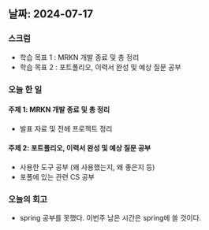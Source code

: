 ## 날짜: 2024-07-17

### 스크럼
- 학습 목표 1 : MRKN 개발 종료 및 총 정리
- 학습 목표 2 : 포트폴리오, 이력서 완성 및 예상 질문 공부

### 오늘 한 일
#### 주제 1: MRKN 개발 종료 및 총 정리
- 발표 자료 및 전헤 프로젝트 정리

#### 주제 2: 포트폴리오, 이력서 완성 및 예상 질문 공부
- 사용한 도구 공부 (왜 사용했는지, 왜 좋은지 등)
- 포폴에 있는 관련 CS 공부

### 오늘의 회고
- spring 공부를 못했다. 이번주 남은 시간은 spring에 쓸 것이다.